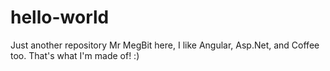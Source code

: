 # hello-world
Just another repository
Mr MegBit here, I like Angular, Asp.Net, and Coffee too. That's what I'm made of! :)
